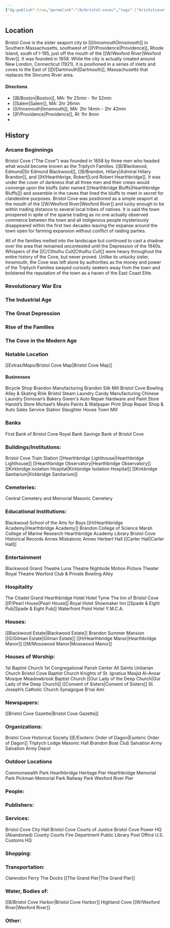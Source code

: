```yaml
---
{"dg-publish":true,"permalink":"/b/bristol-cove/","tags":["bristolcove","location","city","massachusetts"]}
---
```



## Location

Bristol Cove is the sister seaport city to [[I/Innsmouth\|Innsmouth]] in Southern Massachusetts, southwest of [[P/Providence\|Providence]], Rhode Island, south of I-195, just off the mouth of the [[W/Wexford River\|Wexford River]]. It was founded in 1658. While the city is actually created around New London, Connecticut (1921), it is positioned in a series of inlets and coves to the East of [[D/Dartmouth\|Dartmouth]], Massachusetts that replaces the Slocums River area.

#### Directions

* [[B/Boston\|Boston]], MA: 1hr 25min - 1hr 52min
* [[Salem\|Salem]], MA: 2hr 26min
* [[I/Innsmouth\|Innsmouth]], MA: 2hr 14min - 2hr 42min
* [[P/Providence\|Providence]], RI: 1hr 8min
* 



## History

### Arcane Beginnings

Bristol Cove ("The Cove") was founded in 1658 by three men who headed what would become known as the Triptych Families. [[B/Blackwood, Edmund\|Sir Edmund Blackwood]], [[B/Brandon, Hillary\|Admiral Hillary Brandon]], and [[H/Hearthbrige, Robert\|Lord Robert Hearthbridge]]. It was under the cover of darkness that all three men and their crews would converge upon the bluffs (later named [[Hearthbridge Bluffs\|Hearthbridge Bluffs]]) and assemble in the caves that lined the bluffs to meet in secret for clandestine purposes. Bristol Cove was positioned as a simple seaport at the mouth of the [[W/Wexford River\|Wexford River]] and lucky enough to be within trading distance to several local tribes of natives. It is said the town prospered in spite of the sparse trading as no one actually observed commerce between the town and all indigenous people mysteriously disappeared within the first two decades leaving the expanse around the town open for farming expansion without conflict of raiding parties. 

All of the families melted into the landscape but continued to cast a shadow over the area that remained uncontested until the Depression of the 1940s. Whispers of the [[C/Cthulhu Cult\|Cthulhu Cult]] were heavy throughout the entire history of the Cove, but never proved. Unlike its unlucky sister, Innsmouth, the Cove was left alone by authorities as the money and power of the Triptych Families swayed curiosity seekers away from the town and bolstered the reputation of the town as a haven of the East Coast Elite.

### Revolutionary War Era

### The Industrial Age

### The Great Depression

### Rise of the Families

### The Cove in the Modern Age


### Notable Location
[[Extras/Maps/Bristol Cove Map\|Bristol Cove Map]]



#### Businesses
Bicycle Shop
Brandon Manufacturing
Brandon Silk Mill
Bristol Cove Bowling Alley & Skating Rink
Bristol Steam Laundry
Candy Manufacturing
Chinese Laundry
Donovan’s Bakery
Green's Auto Repair
Hardware and Paint Store
Harold’s Store
Michael’s Meats
Paints & Wallpaper
Print Shop
Repair Shop & Auto Sales
Service Station
Slaughter House
Town Mill

### Banks
First Bank of Bristol Cove
Royal Bank
Savings Bank of Bristol Cove

### Buildings/Institutions: 
Bristol Cove Train Station
[[Hearthbridge Lighthouse\|Hearthbridge Lighthouse]]
[[Hearthbridge Observatory\|Hearthbridge Observatory]]
[[Kirkbridge Isolation Hospital\|Kirkbridge Isolation Hospital]]
[[Kirkbridge Sanitarium\|Kirkbridge Sanitarium]]
  
### Cemeteries: 
Central Cemetery and Memorial
Masonic Cemetery

### Educational Institutions: 
Blackwood School of the Arts for Boys
[[H/Hearthbridge Academy\|Hearthbridge Academy]]
	Brandon College of Science
	Marsh College of Marine Research
	Hearthbridge Academy Library
		Bristol Cove Historical Records Annex
		Miskatonic Annex
	Herbert Hall
	[[Carter Hall\|Carter Hall]]
  
### Entertainment
Blackwood Grand Theatre
Luna Theatre
Nightside Motion Picture Theater
Royal Theatre
Wexford Club & Private Bowling Alley

### Hospitality
The Citadel
Grand Hearthbridge Hotel
Hotel Tyme
The Inn of Bristol Cove
[[P/Pearl House\|Pearl House]]
Royal Hotel
Shoemaker Inn
[[Spade & Eight Pub\|Spade & Eight Pub]]
Waterfront Point Hotel
Y.M.C.A.

### Houses: 
[[Blackwood Estate\|Blackwood Estate]] 
Brandon Summer Mansion
[[G/Gilman Estate\|Gilman Estate]] 
[[H/Hearthbridge Manor\|Hearthbridge Manor]] 
[[M/Mosswood Manor\|Mosswood Manor]]
  
### Houses of Worship: 
1st Baptist Church
1st Congregational Parish Center
All Saints Unitarian Church
Bristol Cove Baptist Church
Knights of St. Ignatius
Masjid Al-Ansar Mosque
Meadowbrook Baptist Church
[[Our Lady of the Deep Church\|Our Lady of the Deep Church]]
	[[Convent of Sisters\|Convent of Sisters]]
St. Joseph’s Catholic Church
Synagogue B’nai Ami  

### Newspapers: 
[[Bristol Cove Gazette\|Bristol Cove Gazette]]
  
### Organizations: 
Bristol Cove Historical Society 
[[E/Esoteric Order of Dagon\|Esoteric Order of Dagon]]
Triptych Lodge Masonic Hall
Brandon Boat Club
Salvation Army
Salvation Army Depot

### Outdoor Locations
Commonwealth Park
Hearthbridge Heritage Pier
Hearthbridge Memorial Park
Pickman Memorial Park
Railway Park 
Wexford River Pier

### People: 


### Publishers: 


### Services: 
Bristol Cove City Hall
Bristol Cove Courts of Justice
Bristol Cove Power HQ (Abandoned)
County Courts
Fire Department
Public Library
Post Office
U.S. Customs HQ

### Shopping: 
 
### Transportation: 
Clarendon Ferry
The Docks
[[The Grand Pier\|The Grand Pier]]
  
### Water, Bodies of: 
[[B/Bristol Cove Harbor\|Bristol Cove Harbor]]
Highland Cove
[[W/Wexford River\|Wexford River]]

### Other:


